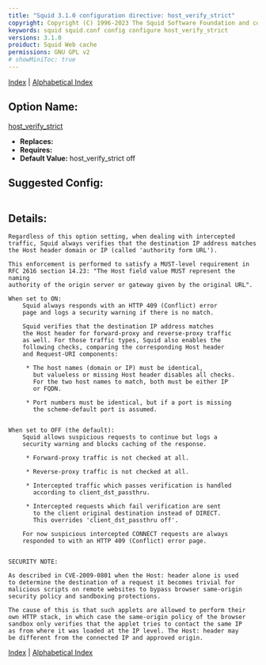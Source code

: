 ```yaml
---
title: "Squid 3.1.0 configuration directive: host_verify_strict"
copyright: Copyright (C) 1996-2023 The Squid Software Foundation and contributors
keywords: squid squid.conf config configure host_verify_strict
versions: 3.1.0
proiduct: Squid Web cache
permissions: GNU GPL v2
# showMiniToc: true
---
```

[Index](index#toc_host_verify_strict) | [Alphabetical Index](index_all#toc_host_verify_strict)

## Option Name:
[host_verify_strict](#host_verify_strict)
 * **Replaces:** 
 * **Requires:** 
 * **Default Value:** host_verify_strict off


## Suggested Config:
```plaintext

```

## Details:

	Regardless of this option setting, when dealing with intercepted
	traffic, Squid always verifies that the destination IP address matches
	the Host header domain or IP (called 'authority form URL').

	This enforcement is performed to satisfy a MUST-level requirement in
	RFC 2616 section 14.23: "The Host field value MUST represent the naming
	authority of the origin server or gateway given by the original URL".

	When set to ON:
		Squid always responds with an HTTP 409 (Conflict) error
		page and logs a security warning if there is no match.

		Squid verifies that the destination IP address matches
		the Host header for forward-proxy and reverse-proxy traffic
		as well. For those traffic types, Squid also enables the
		following checks, comparing the corresponding Host header
		and Request-URI components:

		 * The host names (domain or IP) must be identical,
		   but valueless or missing Host header disables all checks.
		   For the two host names to match, both must be either IP
		   or FQDN.

		 * Port numbers must be identical, but if a port is missing
		   the scheme-default port is assumed.


	When set to OFF (the default):
		Squid allows suspicious requests to continue but logs a
		security warning and blocks caching of the response.

		 * Forward-proxy traffic is not checked at all.

		 * Reverse-proxy traffic is not checked at all.

		 * Intercepted traffic which passes verification is handled
		   according to client_dst_passthru.

		 * Intercepted requests which fail verification are sent
		   to the client original destination instead of DIRECT.
		   This overrides 'client_dst_passthru off'.

		For now suspicious intercepted CONNECT requests are always
		responded to with an HTTP 409 (Conflict) error page.


	SECURITY NOTE:

	As described in CVE-2009-0801 when the Host: header alone is used
	to determine the destination of a request it becomes trivial for
	malicious scripts on remote websites to bypass browser same-origin
	security policy and sandboxing protections.

	The cause of this is that such applets are allowed to perform their
	own HTTP stack, in which case the same-origin policy of the browser
	sandbox only verifies that the applet tries to contact the same IP
	as from where it was loaded at the IP level. The Host: header may
	be different from the connected IP and approved origin.




[Index](index#toc_host_verify_strict) | [Alphabetical Index](index_all#toc_host_verify_strict)

